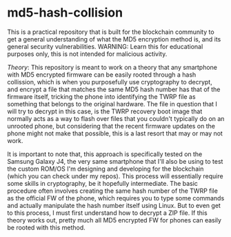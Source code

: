 # md5-hash-collision
This is a practical repository that is built for the blockchain community to get a general understanding of what the MD5 encryption method is, and its general security vulnerabilities. WARNING: Learn this for educational purposes only, this is not intended for malicious activity.

*Theory*: This repository is meant to work on a theory that any smartphone with MD5 encrypted firmware can be easily rooted through a hash collission, which is when you purposefully use cryptography to decrypt, and encrypt a file that matches the same MD5 hash number has that of the firmware itself, tricking the phone into identifying the TWRP file as something that belongs to the original hardware. The file in question that I will try to decrypt in this case, is the TWRP recovery boot image that normally acts as a way to flash over files that you couldn't typically do on an unrooted phone, but considering that the recent firmware updates on the phone might not make that possible, this is a last resort that may or may not work.

It is important to note that, this approach is specifically tested on the Samsung Galaxy J4, the very same smartphone that I'll also be using to test the custom ROM/OS I'm designing and developing for the blockchain (which you can check under my repos). This process will essentially require some skills in cryptography, be it hopefully intermediate. The basic procedure often involves creating the same hash number of the TWRP file as the official FW of the phone, which requires you to type some commands and actually manipulate the hash number itself using Linux. But to even get to this process, I must first understand how to decrypt a ZIP file. If this theory works out, pretty much all MD5 encrypted FW for phones can easily be rooted with this method.



